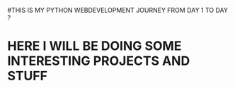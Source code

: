 #THIS IS MY PYTHON WEBDEVELOPMENT JOURNEY FROM DAY 1 TO DAY ?
# HERE I WILL BE DOING SOME INTERESTING PROJECTS AND STUFF
